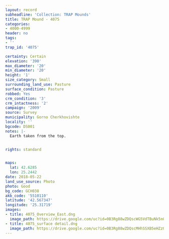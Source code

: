 ```yaml
---
layout: record
subheadline: 'Collection: TRAP Mounds'
title: TRAP Mound - 4075
categories:
- 4000-4999
header: no
tags:
- ''
trap_id: '4075'

certainty: Certain
elevation: '390'
max_diameter: '20'
min_diameter: '20'
height: '1'
size_category: Small
surrounding_land_use: Pasture
surface_condition: Pasture
robbed: Yes
crm_condition: '3'
crm_intactness: '2'
campaign: '2009'
source: Survey
municipality: Gorno Cherkhovishte
locality: ''
bgcode: DS001
notes: |-
  Earth taken from the top.


rights: standard


maps:
  lat: 42.6285
  lon: 25.2442
date: 2018-05-22
land_use_source: Photo
photo: Good
bg_code: GCH038
akb_code: '5510110'
latitude: '42.567347'
longitude: '25.31719'
images:
- title: 4075_Overview_East.dng
  image_path: https://drive.google.com/uc?id=0B3Rg88wZDQscWG5VdTBuNk5nOWc
- title: 4075_surface detail.dng
  image_path: https://drive.google.com/uc?id=0B3Rg88wZDQscMHhSSXB5eHZzQW8
---
```

